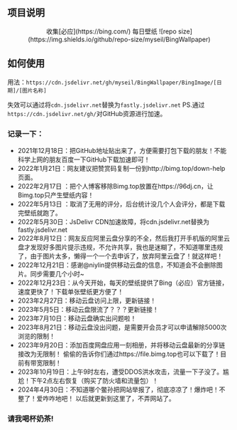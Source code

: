 ## 项目说明
<div align="center">
收集[必应](https://bing.com/) 每日壁纸
![repo size](https://img.shields.io/github/repo-size/myseil/BingWallpaper)
</div>

## 如何使用

用法：`https://cdn.jsdelivr.net/gh/myseil/BingWallpaper/BingImage/[日期]/[图片名称]`

 失效可以通过将`cdn.jsdelivr.net`替换为`fastly.jsdelivr.net`
 PS.通过`https://cdn.jsdelivr.net/gh/`对GitHub资源进行加速。

### 记录一下：
 -  2021年12月18日：把GitHub地址贴出来了，方便需要打包下载的朋友！不能科学上网的朋友百度一下GitHub下载加速即可！
 -  2022年1月21日：网友建议把赞赏码复制一份到http://bimg.top/down-help页面。
 -  2022年2月17日 ：把个人博客移除Bimg.top放置在https://96dj.cn，让Bimg.top只产生壁纸内容！
 -  2022年5月13日 ：取消了无用的评分，后台统计没几个人会评分，都是下载完壁纸就跑了。
 -  2022年5月30日：JsDelivr CDN加速故障，将cdn.jsdelivr.net替换为 fastly.jsdelivr.net
 -  2022年8月12日：网友反应阿里云盘分享的不全，然后我打开手机版的阿里云盘才发现好多图片提示违规，不允许共享，我也是迷糊了，不知道哪里违规了，由于图片太多，懒得一个一个去申诉了，放弃阿里云盘了！就这样吧！
 -  2022年12月21日：感谢@niylin提供移动云盘的信息，不知道会不会删除图片。同步需要几个小时~
 -  2022年12月23日：从今天开始，每天的壁纸提供了Bing（必应）官方链接，速度更快了！下载单张壁纸更方便了！
 -  2023年2月27日：移动云盘访问上限，更新链接！
 -  2023年5月5日：移动云盘限流了？？？更新链接！
 -  2023年7月10日：移动云盘确实出问题啦！
 -  2023年8月21日：移动云盘没出问题，是需要开会员才可以申请解除5000次浏览的限制！
 -  2023年9月20日：添加百度网盘应用一刻相册，并将移动云盘最新的分享链接改为无限制！
 偷偷的告诉你们通过https://file.bimg.top也可以下载了！目前有带宽限制！
 -  2023年10月19日：上午9时左右，遭受DDOS洪水攻击，流量一下子没了。尴尬！下午2点左右恢复（购买了防火墙和流量包）！
 -  2024年4月30日：不知道哪个鳖孙把网站举报了，彻底凉凉了！爆炸吧！不整了！爱咋咋地吧！ 以后就更新到这里了，不弄网站了。

### 请我喝杯奶茶!


